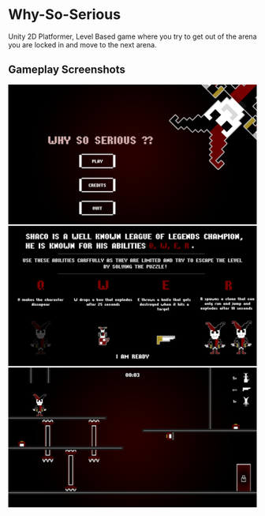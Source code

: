 # Why-So-Serious
Unity 2D Platformer, Level Based game where you try to get out of the arena you are locked in and move to the next arena.

## Gameplay Screenshots
![alt text](/Screenshots/Image1.png)
![alt text](/Screenshots/Image2.png)
![alt text](/Screenshots/Image3.png)
